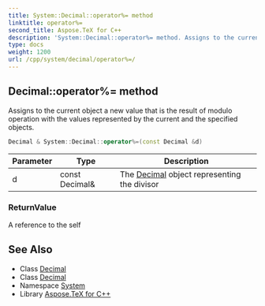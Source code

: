 ```yaml
---
title: System::Decimal::operator%= method
linktitle: operator%=
second_title: Aspose.TeX for C++
description: 'System::Decimal::operator%= method. Assigns to the current object a new value that is the result of modulo operation with the values represented by the current and the specified objects in C++.'
type: docs
weight: 1200
url: /cpp/system/decimal/operator%=/
---
```

## Decimal::operator%= method


Assigns to the current object a new value that is the result of modulo operation with the values represented by the current and the specified objects.

```cpp
Decimal & System::Decimal::operator%=(const Decimal &d)
```


| Parameter | Type | Description |
| --- | --- | --- |
| d | const Decimal\& | The [Decimal](../) object representing the divisor |

### ReturnValue

A reference to the self

## See Also

* Class [Decimal](../)
* Class [Decimal](../)
* Namespace [System](../../)
* Library [Aspose.TeX for C++](../../../)
